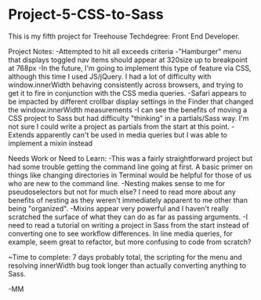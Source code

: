 # Project-5-CSS-to-Sass

This is my fifth project for Treehouse Techdegree: Front End Developer.

Project Notes:
-Attempted to hit all exceeds criteria
-"Hamburger" menu that displays toggled nav items should appear at 320size up to breakpoint at 768px
  -In the future, I'm going to implement this type of feature via CSS, although this time I used JS/jQuery. I had a lot of difficulty with window.innerWidth behaving consistently across browsers, and trying to get it to fire in conjunction with the CSS media queries.
  -Safari appears to be impacted by different crollbar display settings in the Finder that changed the window.innerWidth measurements
-I can see the benefits of moving a CSS project to Sass but had difficulty "thinking" in a partials/Sass way. I'm not sure I could write a project as partials from the start at this point.
-Extends apparently can't be used in media queries but I was able to implement a mixin instead

Needs Work or Need to Learn:
-This was a fairly straightforward project but had some trouble getting the command line going at first. A basic primer on things like changing directories in Terminal would be helpful for those of us who are new to the command line.
-Nesting makes sense to me for pseudoselectors but not for much else? I need to read more about any benefits of nesting as they weren't immediately apparent to me other than being "organized".
-Mixins appear very powerful and I haven't really scratched the surface of what they can do as far as passing arguments.
-I need to read a tutorial on writing a project in Sass from the start instead of converting one to see workflow differences. In line media queries, for example, seem great to refactor, but more confusing to code from scratch?

~Time to complete: 7 days probably total, the scripting for the menu and resolving innerWidth bug took longer than actually converting anything to Sass.

-MM
